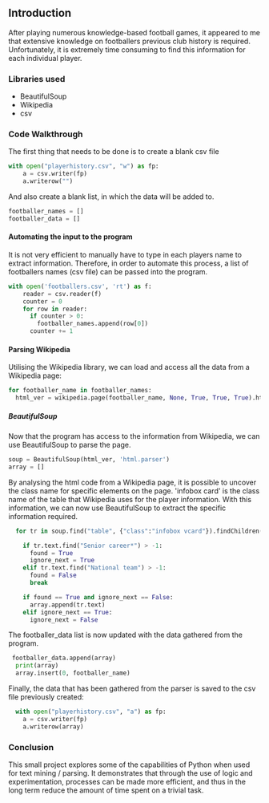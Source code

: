 ## Introduction
After playing numerous knowledge-based football games, it appeared to me that extensive knowledge on footballers previous club history is required. Unfortunately, it is extremely time consuming to find this information for each individual player.

### Libraries used

* BeautifulSoup
* Wikipedia
* csv

### Code Walkthrough

The first thing that needs to be done is to create a blank csv file

```python
with open("playerhistory.csv", "w") as fp:
    a = csv.writer(fp)
    a.writerow("")
```
And also create a blank list, in which the data will be added to.

```python
footballer_names = []
footballer_data = []
```
#### Automating the input to the program

It is not very efficient to manually have to type in each players name to extract information. Therefore, in order to automate this process, a list of footballers names (csv file) can be passed into the program.

```python
with open('footballers.csv', 'rt') as f:
    reader = csv.reader(f)
    counter = 0
    for row in reader:
      if counter > 0:
        footballer_names.append(row[0])
      counter += 1
```

#### Parsing Wikipedia

Utilising the Wikipedia library, we can load and access all the data from a Wikipedia page:

```python
for footballer_name in footballer_names:
  html_ver = wikipedia.page(footballer_name, None, True, True, True).html()
```

##### BeautifulSoup
Now that the program has access to the information from Wikipedia, we can use BeautifulSoup to parse the page.

```python
soup = BeautifulSoup(html_ver, 'html.parser')
array = []
```

By analysing the html code from a Wikipedia page, it is possible to uncover the class name for specific elements on the page. 
'infobox card' is the class name of the table that Wikipedia uses for the player information. With this information, we can now use BeautifulSoup to extract the specific information required.

```python
  for tr in soup.find("table", {"class":"infobox vcard"}).findChildren('tr'):

    if tr.text.find("Senior career*") > -1:
      found = True
      ignore_next = True
    elif tr.text.find("National team") > -1:
      found = False
      break

    if found == True and ignore_next == False:
      array.append(tr.text)
    elif ignore_next == True:
      ignore_next = False
```
The footballer_data list is now updated with the data gathered from the program.

```python
 footballer_data.append(array)
  print(array)
  array.insert(0, footballer_name)
  ```
Finally, the data that has been gathered from the parser is saved to the csv file previously created:

```python
  with open("playerhistory.csv", "a") as fp:
    a = csv.writer(fp)
    a.writerow(array)
```

### Conclusion

This small project explores some of the capabilities of Python when used for text mining / parsing. It demonstrates that through the use of logic and experimentation, processes can be made more efficient, and thus in the long term reduce the amount of time spent on a trivial task.
